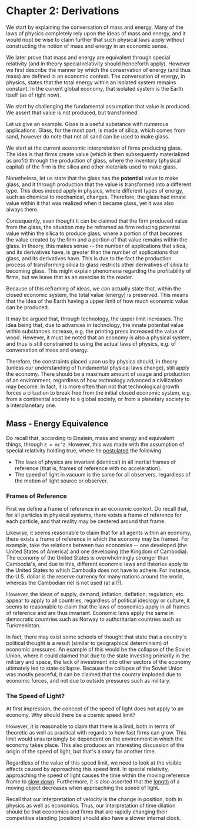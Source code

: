 # Chapter 2: Derivations

We start by explaining the conversation of mass and energy.
Many of the laws of physics completely rely upon the ideas of mass and energy, and it would nopt be wise to claim further that such physical laws apply without constructing the notion of mass and energy in an economic sense.

We later prove that mass and energy are equivalent through special relativity (and in theory special relativity should henceforth apply). However we first describe the manner by which the conservation of energy (and thus mass) are defined in an economic context. The conversation of energy, in physics, states that the total energy within an isolated system remains constant. In the current global economy, that isolated system is the Earth itself (as of right now).

We start by challenging the fundamental assumption that value is produced. We assert that value is not produced, but transformed.

Let us give an example. Glass is a useful substance with numerous applications. Glass, for the most part, is made of silica, which comes from sand, however do note that not all sand can be used to make glass.

We start at the current economic interpretation of firms producing glass. The idea is that firms create value (which is then subsequently materialized as profit) through the production of glass, where the inventory (physical capital) of the firm is the silica and other materials used to make glass.

Nonetheless, let us state that the glass has the **potential** value to make glass, and it through production that the value is transformed into a different type. This does indeed apply in physics, where different types of energy, such as chemical to mechanical, changes. Therefore, the glass had innate value within it that was realized when it became glass, yet it was also always there.

Consequently, even thought it can be claimed that the firm produced value from the glass, the situation may be reframed as firm reducing potential value within the silica to produce glass, where a portion of that becomes the value created by the firm and a portion of that value remains within the glass. In theory, this makes sense -- the number of applications that silica, and its derivatives have, is greater than the number of applications that glass, and its derivatives have. This is due to the fact the production process of transforming silica to glass restricts other derivatives of silica to becoming glass. This might explain phenomena regarding the profitability of firms, but we leave that as an exercise to the reader.

Because of this reframing of ideas, we can actually state that, within the closed economic system, the total value (energy) is preserved. This means that the idea of the Earth having a upper limit of how much economic value can be produced.

It may be argued that, through technology, the upper limit increases. The idea being that, due to advances in technology, the innate potential value within substances increase, e.g. the printing press increased the value of wood. However, it must be noted that an economy is also a physical system, and thus is still constrained to using the actual laws of physics, e.g. of conversation of mass and energy.

Therefore, the constraints placed upon us by physics should, in theory (unless our understanding of fundamental physical laws change), still apply the economy. There should be a maximum amount of usage and production of an environment, regardless of how technology advanced a civilization may become. In fact, it is more often than not that technological growth forces a cilization to break free from the initial closed economic system, e.g. from a continental society to a global society, or from a planetary society to a interplanetary one.

## Mass - Energy Equivalence

Do recall that, according to Einstein, mass and energy and equivalent things, through `E = mc^2`. However, this was made with the assumption of special relativity holding true, where he [postulated](https://en.wikipedia.org/wiki/Special_relativity) the following:

- The laws of physics are invariant (identical) in all inertial frames of reference (that is, frames of reference with no acceleration).
- The speed of light in vacuum is the same for all observers, regardless of the motion of light source or observer.

### Frames of Reference

First we define a frame of reference in an economic context. Do recall that, for all particles in physical systems, there exists a frame of reference for each particle, and that reality may be centered around that frame.

Likewise, it seems reasonable to claim that for all agents within an economy, there exists a frame of reference in which the economy may be framed. For example, take the relations between two economies -- one developed (the United States of America) and one developing (the Kingdom of Cambodia).
The economy of the United States is overwhelmingly stronger than Cambodia's, and due to this, different economic laws and theories apply to the United States to which Cambodia does not have to adhere. For instance, the U.S. dollar is the reserve currency for many nations around the world, whereas the Cambodian riel is not used (at all?).

However, the ideas of supply, demand, inflation, deflation, regulation, etc. appear to apply to all countries, regardless of political ideology or culture, it seems to reasonable to claim that the laws of economics apply in all frames of reference and are thus invariant.
Economic laws apply the same in democratic countries such as Norway to authoritarian countries such as Turkmenistan.

In fact, there may exist some schools of thought that state that a country's political thought is a result (similar to geographical determinism) of economic pressures.
An example of this would be the collapse of the Soviet Union, where it could claimed that due to the state investing primarily in the military and space, the lack of investment into other sectors of the economy ultimately led to state collapse. Because the collapse of the Soviet Union was mostly peaceful, it can be claimed that the country imploded due to economic forces, and not due to outside pressures such as military.

### The Speed of Light?

At first impression, the concept of the speed of light does not apply to an economy. Why should there be a cosmic speed limit?

However, it is reasonable to claim that there is a limit, both in terms of theoretic as well as practical with regards to how fast firms can grow. This limit would unsurprisingly be dependent on the environment in which the economy takes place. This also produces an interesting discussion of the origin of the speed of light, but that's a story for another time.

Regardless of the value of this speed limit, we need to look at the visible effects caused by approaching this speed limit. In special relativity, approaching the speed of light causes the time within the moving reference frame to [slow down](https://en.wikipedia.org/wiki/Time_dilation). Furthermore, it is also asserted that the [length](https://en.wikipedia.org/wiki/Length_contraction) of a moving object decreases when approaching the speed of light.

Recall that our interpretation of velocity is the change in position, both in physics as well as economics. Thus, our interpretation of time dilation should be that economics and firms that are rapidly changing their competitive standing (position) should also have a slower internal clock.